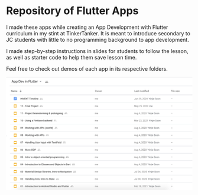 # Repository of Flutter Apps

I made these apps while creating an App Development with Flutter curriculum in my stint at TinkerTanker. It is meant to introduce secondary to JC students with little to no programming background to app development.

I made step-by-step instructions in slides for students to follow the lesson, as well as starter code to help them save lesson time. 

Feel free to check out demos of each app in its respective folders.

<img src="https://github.com/rebeccacxy/flutter-curriculum/blob/main/flutter-slides.png" width="800" height="auto"></img>
